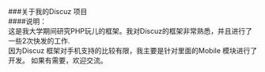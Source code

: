 ###关于我的Discuz 项目  
####说明：  
这是我大学期间研究PHP玩儿的框架。我对Discuz的框架非常熟悉，并且进行了一些2次快发的工作.  
因为Discuz 框架对手机支持的比较有限，我主要是针对里面的Mobile 模块进行了开发。
如果有需要，欢迎交流。